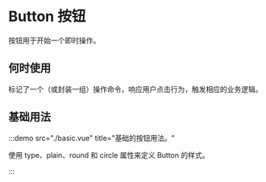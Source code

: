 # Button 按钮

按钮用于开始一个即时操作。

## 何时使用

标记了一个（或封装一组）操作命令，响应用户点击行为，触发相应的业务逻辑。

## 基础用法

:::demo src="./basic.vue" title="基础的按钮用法。"

使用 type、plain、round 和 circle 属性来定义 Button 的样式。

:::
